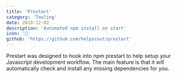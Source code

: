 ```yaml
---
title: 'Prestart'
category: 'Tooling'
date: 2018-12-02
description: 'Automated npm install on start'
icon: '🔑'
github: 'https://github.com/helpscout/prestart'
---
```


Prestart was designed to hook into npm prestart to help setup your Javascript development workflow. The main feature is that it will automatically check and install any missing dependencies for you.
